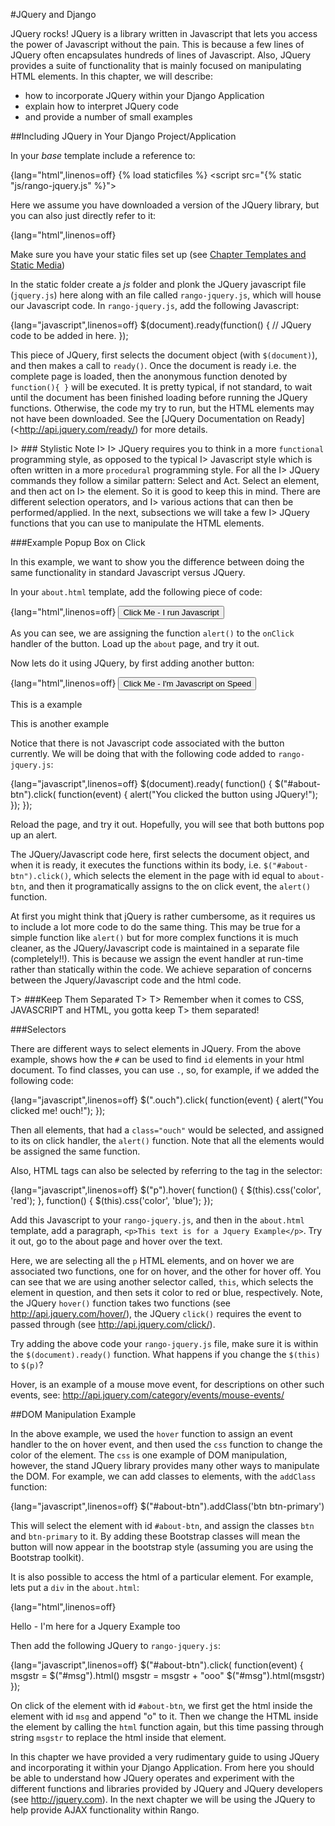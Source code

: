 #JQuery and Django

JQuery rocks! JQuery is a library written in Javascript that lets you access the power of Javascript without the pain. This is because a few lines of JQuery often encapsulates
hundreds of lines of Javascript. Also, JQuery provides a suite of
functionality that is mainly focused on manipulating HTML elements. In
this chapter, we will describe:

- how to incorporate JQuery within your Django Application
- explain how to interpret JQuery code
- and provide a number of small examples 

##Including JQuery in Your Django Project/Application

In your *base* template include a reference to:

{lang="html",linenos=off}
	{% load staticfiles %}
	<script src="https://ajax.googleapis.com/ajax/libs/jquery/3.0.0/jquery.min.js">
	<!-- OR if working from local -->
	<script src="{% static "js/jquery.min.js" %}"></script>
	<script src="{% static "js/rango-jquery.js" %}"></script>


Here we assume you have downloaded a version of the JQuery library, but
you can also just directly refer to it:

{lang="html",linenos=off}
	<script src="https://ajax.googleapis.com/ajax/libs/jquery/3.0.0/jquery.min.js"></script>


Make sure you have your static files set up (see [Chapter Templates and Static Media](#chapter-templates-static))

In the static folder create a *js* folder and plonk the JQuery
javascript file (`jquery.js`) here along with an file called
`rango-jquery.js`, which will house our Javascript code. In
`rango-jquery.js`, add the following Javascript:

{lang="javascript",linenos=off}
	$(document).ready(function() {
		// JQuery code to be added in here.
	});


This piece of JQuery, first selects the document object (with
`$(document)`), and then makes a call to `ready()`. Once the document is
ready i.e. the complete page is loaded, then the anonymous function
denoted by `function(){ }` will be executed. It is pretty typical, if
not standard, to wait until the document has been finished loading
before running the JQuery functions. Otherwise, the code my try to run,
but the HTML elements may not have been downloaded. See the [JQuery Documentation on Ready](<http://api.jquery.com/ready/) for more details.

I> ### Stylistic Note
I>
I> JQuery requires you to think in a more `functional` programming style, as opposed to the typical 
I> Javascript style which is often written in a more `procedural` programming style. For all the 
I> JQuery commands they follow a similar pattern: Select and Act. Select an element, and then act on 
I> the element. So it is good to keep this in mind. There are different selection operators, and 
I> various actions that can then be performed/applied. In the next, subsections we will take a few 
I> JQuery functions that you can use to manipulate the HTML elements.

###Example Popup Box on Click

In this example, we want to show you the difference between doing the
same functionality in standard Javascript versus JQuery.

In your `about.html` template, add the following piece of code:

{lang="html",linenos=off}
	<button  class="btn btn-primary" onClick="alert('You clicked the button using Javascript.');"> 
		Click Me - I run Javascript 
	</button>

As you can see, we are assigning the function `alert()` to the `onClick`
handler of the button. Load up the `about` page, and try it out.

Now lets do it using JQuery, by first adding another button:

{lang="html",linenos=off}
	<button  class="btn btn-primary" id="about-btn"> Click Me - I'm Javascript on Speed</button>
		<p>This is a example</p>
		<p>This is another example</p>


Notice that there is not Javascript code associated with the button
currently. We will be doing that with the following code added to
`rango-jquery.js`:

{lang="javascript",linenos=off}
	$(document).ready( function() {
		$("#about-btn").click( function(event) {
			alert("You clicked the button using JQuery!");
		});
	});

Reload the page, and try it out. Hopefully, you will see that both
buttons pop up an alert.

The JQuery/Javascript code here, first selects the document object, and
when it is ready, it executes the functions within its body, i.e.
`$("#about-btn").click()`, which selects the element in the page with id
equal to `about-btn`, and then it programatically assigns to the on
click event, the `alert()` function.

At first you might think that jQuery is rather cumbersome, as it
requires us to include a lot more code to do the same thing. This may be
true for a simple function like `alert()` but for more complex functions
it is much cleaner, as the JQuery/Javascript code is maintained in a
separate file (completely!!). This is because we assign the event
handler at run-time rather than statically within the code. We achieve
separation of concerns between the Jquery/Javascript code and the html
code.

T> ###Keep Them Separated
T>
T> Remember when it comes to CSS, JAVASCRIPT and HTML, you gotta keep
T> them separated!


###Selectors

There are different ways to select elements in JQuery. From the above
example, shows how the `#` can be used to find `id` elements in your
html document. To find classes, you can use `.`, so, for example, if we
added the following code:

{lang="javascript",linenos=off}
	$(".ouch").click( function(event) {
		alert("You clicked me! ouch!");
	});


Then all elements, that had a `class="ouch"` would be selected, and
assigned to its on click handler, the `alert()` function. Note that all
the elements would be assigned the same function.

Also, HTML tags can also be selected by referring to the tag in the
selector:

{lang="javascript",linenos=off}
	$("p").hover( function() {
		$(this).css('color', 'red');
	}, 
	function() {
		$(this).css('color', 'blue');
	});


Add this Javascript to your `rango-jquery.js`, and then in the `about.html` template, add a paragraph, `<p>This text is for a Jquery Example</p>`. Try it out, go to the about page and hover over the text.

Here, we are selecting all the `p` HTML elements, and on hover we are
associated two functions, one for on hover, and the other for hover off.
You can see that we are using another selector called, `this`, which
selects the element in question, and then sets it color to red or blue,
respectively. Note, the JQuery `hover()` function takes two functions
(see <http://api.jquery.com/hover/>), the JQuery `click()` requires the
event to passed through (see <http://api.jquery.com/click/>).

Try adding the above code your `rango-jquery.js` file, make sure it is
within the `$(document).ready()` function. What happens if you change
the `$(this)` to `$(p)`?

Hover, is an example of a mouse move event, for descriptions on other
such events, see: <http://api.jquery.com/category/events/mouse-events/>

##DOM Manipulation Example

In the above example, we used the `hover` function to assign an event
handler to the on hover event, and then used the `css` function to
change the color of the element. The `css` is one example of DOM
manipulation, however, the stand JQuery library provides many other ways
to manipulate the DOM. For example, we can add classes to elements, with
the `addClass` function:

{lang="javascript",linenos=off}
	$("#about-btn").addClass('btn btn-primary')


This will select the element with id `#about-btn`, and assign the
classes `btn` and `btn-primary` to it. By adding these Bootstrap classes
will mean the button will now appear in the bootstrap style (assuming
you are using the Bootstrap toolkit).

It is also possible to access the html of a particular element. For
example, lets put a `div` in the `about.html`:

{lang="html",linenos=off}
	<div id="msg">Hello  - I'm here for a Jquery Example too</div>


Then add the following JQuery to `rango-jquery.js`:

{lang="javascript",linenos=off}
	$("#about-btn").click( function(event) {
		msgstr = $("#msg").html()
		msgstr = msgstr + "ooo"
		$("#msg").html(msgstr)
	 });


On click of the element with id `#about-btn`, we first get the html
inside the element with id `msg` and append "o" to it. Then we change
the HTML inside the element by calling the `html` function again, but
this time passing through string `msgstr` to replace the html inside
that element.

In this chapter we have provided a very rudimentary guide to using JQuery
and incorporating it within your Django Application. From here you
should be able to understand how JQuery operates and experiment with the
different functions and libraries provided by JQuery and JQuery
developers (see <http://jquery.com>). In the next chapter we will be
using the JQuery to help provide AJAX functionality within Rango.
